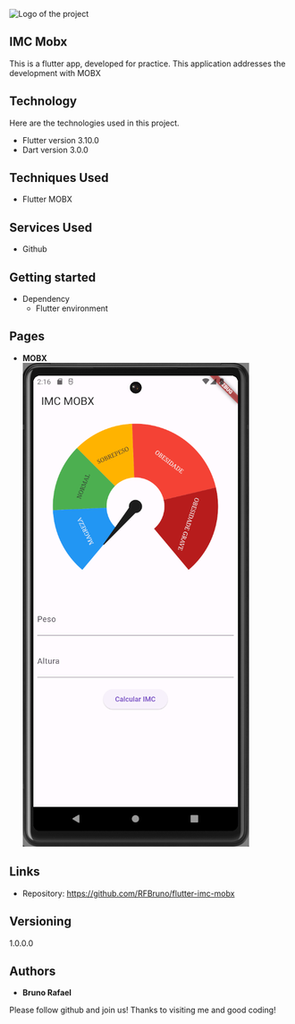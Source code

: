 
![Logo of the project](https://firebasestorage.googleapis.com/v0/b/portfolio-a7442.appspot.com/o/profile%20github%20images%2Fgithubcapa.png?alt=media&token=091ec4e2-aa66-4b89-a768-6c1a026a262e)


## IMC Mobx
This is a flutter app, developed for practice.
This application addresses the development with MOBX

## Technology 

Here are the technologies used in this project.

* Flutter version  3.10.0
* Dart version 3.0.0

## Techniques Used
* Flutter MOBX


## Services Used

* Github

## Getting started

* Dependency
  - Flutter environment   

## Pages
* **MOBX** <br> ![Alt text](image.png)


## Links
  - Repository: https://github.com/RFBruno/flutter-imc-mobx

  ## Versioning

  1.0.0.0


  ## Authors

  * **Bruno Rafael** 

  Please follow github and join us!
  Thanks to visiting me and good coding!
